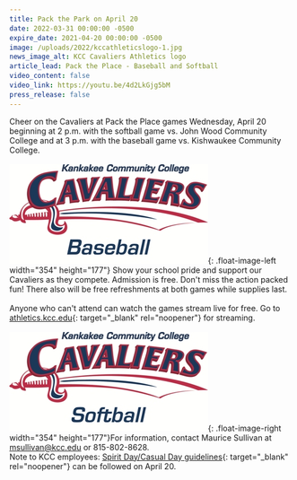 ```yaml
---
title: Pack the Park on April 20
date: 2022-03-31 00:00:00 -0500
expire_date: 2021-04-20 00:00:00 -0500
image: /uploads/2022/kccathleticslogo-1.jpg
news_image_alt: KCC Cavaliers Athletics logo
article_lead: Pack the Place - Baseball and Softball
video_content: false
video_link: https://youtu.be/4d2LkGjg5bM
press_release: false
---
```

Cheer on the Cavaliers at Pack the Place games Wednesday, April 20 beginning at 2 p.m. with the softball game vs. John Wood Community College and at 3 p.m. with the baseball game vs. Kishwaukee Community College.<br><br>![KCC Baseball logo](/uploads/2022/cavaliers-baseball-color-no-drop---copy.jpg){: .float-image-left width="354" height="177"}&nbsp;Show your school pride and support our Cavaliers as they compete. Admission is free. Don't miss the action packed fun\! There also will be free refreshments at both games while supplies last.<br><br>Anyone who can't attend can watch the games stream live for free. Go to [athletics.kcc.edu](https://athletics.kcc.edu/){: target="_blank" rel="noopener"} for streaming.&nbsp;<br><br>​​​​​​![KCC Softball logo](/uploads/2022/cavaliers-softball-color-no-drop.jpg){: .float-image-right width="354" height="177"}For information, contact Maurice Sullivan at [msullivan@kcc.edu](mailto:msullivan@kcc.edu) or 815-802-8628.<br>Note to KCC employees: [Spirit Day/Casual Day guidelines](https://cdn.kcc.edu/newsroom/2021/pdf/CasualDayGuidelines-for-employees.pdf){: target="_blank" rel="noopener"} can be followed on April 20.
